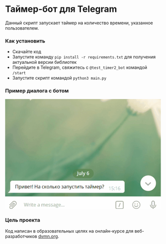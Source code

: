 # Таймер-бот для Telegram
Данный скрипт запускает таймер на количество времени, указанное пользователем.
### Как установить
* Скачайте код
* Запустите команду `pip install -r requirements.txt` для получения актуальной версии библиотек
* Перейдите в Telegram, свяжитесь с `@test_timer2_bot` командой `/start`
* Запустите скрипт командой `python3 main.py`

### Пример диалога с ботом

![](timer_ex.gif)

### Цель проекта

Код написан в образовательных целях на онлайн-курсе для веб-разработчиков [dvmn.org](https://dvmn.org/).
